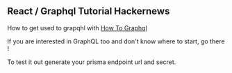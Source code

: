 ## React / Graphql Tutorial Hackernews

How to get used to grapqhl with [How To Graphql](https://www.howtographql.com)

If you are interested in GraphQL too and don't know where to start, go there !

To test it out generate your prisma endpoint url and secret.
